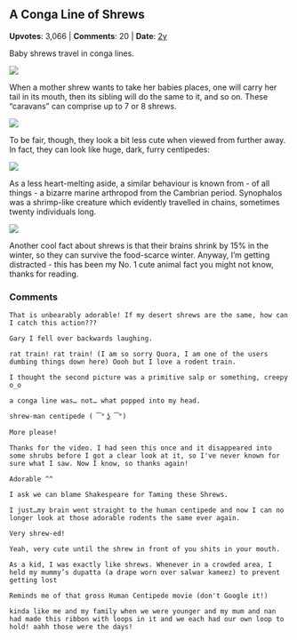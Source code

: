 ## A Conga Line of Shrews
    
**Upvotes**: 3,066 | **Comments**: 20 | **Date**: [2y](https://www.quora.com/What-are-some-animal-facts-that-will-melt-your-heart/answer/Gary-Meaney)

Baby shrews travel in conga lines.

![](https://qph.fs.quoracdn.net/main-qimg-15aa3869f68bd6e711613809657b33fb-lq)

When a mother shrew wants to take her babies places, one will carry her tail in its mouth, then its sibling will do the same to it, and so on. These “caravans” can comprise up to 7 or 8 shrews.

![](https://qph.fs.quoracdn.net/main-qimg-66cde3fddd208c2c833f95a90ca90422-lq)

To be fair, though, they look a bit less cute when viewed from further away. In fact, they can look like huge, dark, furry centipedes:

![](https://qph.fs.quoracdn.net/main-qimg-9fe5976e7ae32fac08e9ec5c0a3ea99f)

As a less heart-melting aside, a similar behaviour is known from - of all things - a bizarre marine arthropod from the Cambrian period. Synophalos was a shrimp-like creature which evidently travelled in chains, sometimes twenty individuals long.

![](https://qph.fs.quoracdn.net/main-qimg-d01240b60d50f23c29fbbf2ae5611ed9-pjlq)

Another cool fact about shrews is that their brains shrink by 15% in the winter, so they can survive the food-scarce winter. Anyway, I’m getting distracted - this has been my No. 1 cute animal fact you might not know, thanks for reading.

### Comments

```
That is unbearably adorable! If my desert shrews are the same, how can I catch this action???
```

```
Gary I fell over backwards laughing.
```

```
rat train! rat train! (I am so sorry Quora, I am one of the users dumbing things down here) Oooh but I love a rodent train.

I thought the second picture was a primitive salp or something, creepy o_o
```

```
a conga line was… not… what popped into my head.
```

```
shrew-man centipede ( ͡° ͜ʖ ͡°)
```

```
More please!
```

```
Thanks for the video. I had seen this once and it disappeared into some shrubs before I got a clear look at it, so I've never known for sure what I saw. Now I know, so thanks again!
```

```
Adorable ^^
```

```
I ask we can blame Shakespeare for Taming these Shrews.
```

```
I just…my brain went straight to the human centipede and now I can no longer look at those adorable rodents the same ever again.
```

```
Very shrew-ed!
```

```
Yeah, very cute until the shrew in front of you shits in your mouth.
```

```
As a kid, I was exactly like shrews. Whenever in a crowded area, I held my mummy’s dupatta (a drape worn over salwar kameez) to prevent getting lost
```

```
Reminds me of that gross Human Centipede movie (don't Google it!)
```

```
kinda like me and my family when we were younger and my mum and nan had made this ribbon with loops in it and we each had our own loop to hold! aahh those were the days!
```

